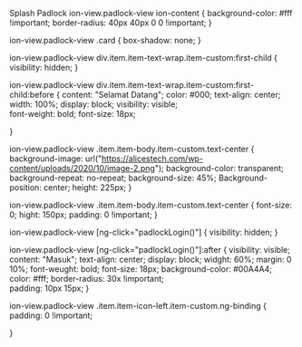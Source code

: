 Splash Padlock
ion-view.padlock-view ion-content {
	 background-color: #fff !important;
  	 border-radius: 40px 40px 0 0 !important; 
}

ion-view.padlock-view .card {
  	box-shadow: none;
}


ion-view.padlock-view div.item.item-text-wrap.item-custom:first-child {
  	visibility: hidden;	
}

ion-view.padlock-view div.item.item-text-wrap.item-custom:first-child:before {
  	content: "Selamat Datang";
  	color: #000;
  	text-align: center;
  	width: 100%;
  	display: block;
  	visibility: visible; 	
  	font-weight: bold;
  	font-size:	18px;
  	
}

ion-view.padlock-view .item.item-body.item-custom.text-center {
  	background-image: url("https://alicestech.com/wp-content/uploads/2020/10/image-2.png");
  	background-color: transparent;
  	background-repeat: no-repeat;
  	background-size: 45%;
    Background-position: center; 
  	height: 225px;
}

ion-view.padlock-view .item.item-body.item-custom.text-center {
	font-size: 0;
  	hight: 150px;
  	padding: 0 !important;
}	  	

ion-view.padlock-view [ng-click="padlockLogin()"] {
 	visibility: hidden;
}

ion-view.padlock-view [ng-click="padlockLogin()"]:after {
 	visibility: visible;
  	content: "Masuk";
  	text-align: center;
  	display: block;
  	widght: 60%;
  	margin: 0 10%;
  	font-weught: bold;
  	font-size: 18px;
  	background-color: #00A4A4;
  	color: #fff;
    border-radius: 30x !important;  	
	padding: 10px 15px;
}

ion-view.padlock-view .item.item-icon-left.item-custom.ng-binding {
	padding: 0 !important;
  	
}

